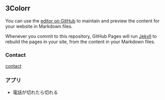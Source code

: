 ## 3Colorr


You can use the [editor on GitHub](https://github.com/3colorr/works/edit/main/docs/index.md) to maintain and preview the content for your website in Markdown files.

Whenever you commit to this repository, GitHub Pages will run [Jekyll](https://jekyllrb.com/) to rebuild the pages in your site, from the content in your Markdown files.

### Contact

[contact](https://github.com/3colorr/works/edit/main/docs/contact.md)

### アプリ

- 電話が切れたら切れる
